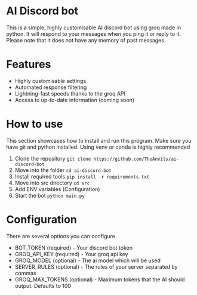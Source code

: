 # AI Discord bot
This is a simple, highly customisable AI discord bot using groq made in python. It will respond to your messages when you ping it or reply to it. Please note that it does not have any memory of past messages.
# Features
- Highly customisable settings
- Automated response filtering
- Lightning-fast speeds thanks to the groq API
- Access to up-to-date information (coming soon)
# How to use
This section showcases how to install and run this program. Make sure you have git and python installed. Using venv or conda is highly recommended
1. Clone the repository ``git clone https://github.com/TheAnvils/ai-discord-bot``
2. Move into the folder ``cd ai-discord-bot``
3. Install required tools ``pip install -r requirements.txt``
4. Move into src directory ``cd src``
5. Add ENV variables (Configuration)
6. Start the bot ``python main.py``
# Configuration
There are several options you can configure.
- BOT_TOKEN (required) - Your discord bot token
- GROQ_API_KEY (required) - Your groq api key
- GROQ_MODEL (optional) - The ai model which will be used
- SERVER_RULES (optional) - The rules of your server separated by commas
- GROQ_MAX_TOKENS (optional) - Maximum tokens that the AI should output. Defaults to 100